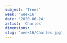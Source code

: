 ```yaml
---
subject: 'Trees'
week: 'week16'
date: '2020-06-24'
artist: 'Charles'
dimensions: ''
slug: 'week16/Charles.jpg'
---
```

